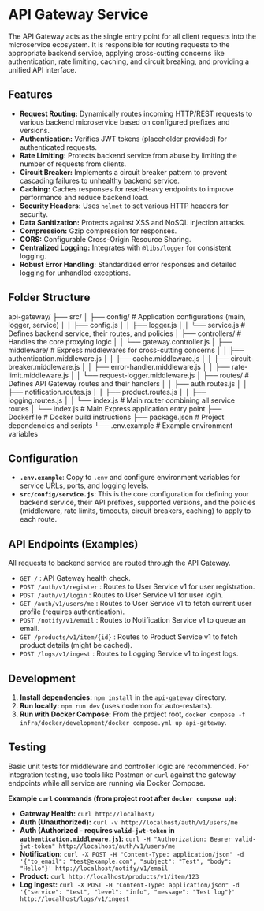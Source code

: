 # API Gateway Service

The API Gateway acts as the single entry point for all client requests into the microservice ecosystem. It is responsible for routing requests to the appropriate backend service, applying cross-cutting concerns like authentication, rate limiting, caching, and circuit breaking, and providing a unified API interface.

## Features

- **Request Routing:** Dynamically routes incoming HTTP/REST requests to various backend microservice based on configured prefixes and versions.
- **Authentication:** Verifies JWT tokens (placeholder provided) for authenticated requests.
- **Rate Limiting:** Protects backend service from abuse by limiting the number of requests from clients.
- **Circuit Breaker:** Implements a circuit breaker pattern to prevent cascading failures to unhealthy backend service.
- **Caching:** Caches responses for read-heavy endpoints to improve performance and reduce backend load.
- **Security Headers:** Uses `helmet` to set various HTTP headers for security.
- **Data Sanitization:** Protects against XSS and NoSQL injection attacks.
- **Compression:** Gzip compression for responses.
- **CORS:** Configurable Cross-Origin Resource Sharing.
- **Centralized Logging:** Integrates with `@libs/logger` for consistent logging.
- **Robust Error Handling:** Standardized error responses and detailed logging for unhandled exceptions.

## Folder Structure

api-gateway/
├── src/
│ ├── config/ # Application configurations (main, logger, service)
│ │ ├── config.js
│ │ ├── logger.js
│ │ └── service.js # Defines backend service, their routes, and policies
│ ├── controllers/ # Handles the core proxying logic
│ │ └── gateway.controller.js
│ ├── middleware/ # Express middlewares for cross-cutting concerns
│ │ ├── authentication.middleware.js
│ │ ├── cache.middleware.js
│ │ ├── circuit-breaker.middleware.js
│ │ ├── error-handler.middleware.js
│ │ ├── rate-limit.middleware.js
│ │ └── request-logger.middleware.js
│ ├── routes/ # Defines API Gateway routes and their handlers
│ │ ├── auth.routes.js
│ │ ├── notification.routes.js
│ │ ├── product.routes.js
│ │ ├── logging.routes.js
│ │ └── index.js # Main router combining all service routes
│ └── index.js # Main Express application entry point
├── Dockerfile # Docker build instructions
├── package.json # Project dependencies and scripts
└── .env.example # Example environment variables

## Configuration

- **`.env.example`**: Copy to `.env` and configure environment variables for service URLs, ports, and logging levels.
- **`src/config/service.js`**: This is the core configuration for defining your backend service, their API prefixes, supported versions, and the policies (middleware, rate limits, timeouts, circuit breakers, caching) to apply to each route.

## API Endpoints (Examples)

All requests to backend service are routed through the API Gateway.

- `GET /` : API Gateway health check.
- `POST /auth/v1/register` : Routes to User Service v1 for user registration.
- `POST /auth/v1/login` : Routes to User Service v1 for user login.
- `GET /auth/v1/users/me` : Routes to User Service v1 to fetch current user profile (requires authentication).
- `POST /notify/v1/email` : Routes to Notification Service v1 to queue an email.
- `GET /products/v1/item/{id}` : Routes to Product Service v1 to fetch product details (might be cached).
- `POST /logs/v1/ingest` : Routes to Logging Service v1 to ingest logs.

## Development

1.  **Install dependencies:** `npm install` in the `api-gateway` directory.
2.  **Run locally:** `npm run dev` (uses nodemon for auto-restarts).
3.  **Run with Docker Compose:** From the project root, `docker compose -f infra/docker/development/docker compose.yml up api-gateway`.

## Testing

Basic unit tests for middleware and controller logic are recommended. For integration testing, use tools like Postman or `curl` against the gateway endpoints while all service are running via Docker Compose.

**Example `curl` commands (from project root after `docker compose up`):**

- **Gateway Health:** `curl http://localhost/`
- **Auth (Unauthorized):** `curl -v http://localhost/auth/v1/users/me`
- **Auth (Authorized - requires `valid-jwt-token` in `authentication.middleware.js`):**
  `curl -H "Authorization: Bearer valid-jwt-token" http://localhost/auth/v1/users/me`
- **Notification:**
  `curl -X POST -H "Content-Type: application/json" -d '{"to_email": "test@example.com", "subject": "Test", "body": "Hello"}' http://localhost/notify/v1/email`
- **Product:** `curl http://localhost/products/v1/item/123`
- **Log Ingest:**
  `curl -X POST -H "Content-Type: application/json" -d '{"service": "test", "level": "info", "message": "Test log"}' http://localhost/logs/v1/ingest`
